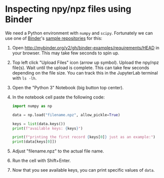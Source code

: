 # Inspecting npy/npz files using Binder

We need a Python environment with `numpy` and `scipy`. Fortunately we can use
one of [Binder](https://mybinder.org/)'s [sample
repositories](https://mybinder.readthedocs.io/en/latest/examples/sample_repos.html)
for this:

1. Open <http://mybinder.org/v2/gh/binder-examples/requirements/HEAD> in your
   browser. This may take few seconds to spin up.

2. Top left click "Upload Files" icon (arrow up symbol). Upload the npy/npz
   file(s).  Wait until the upload is complete. This can take few seconds
   depending on the file size. You can track this in the JupyterLab terminal
   with `ls -lh`.

3. Open the "Python 3" Notebook (big button top center).

4. In the notebook cell paste the following code:
   ```python
   import numpy as np

   data = np.load("filename.npz", allow_pickle=True)

   keys = list(data.keys())
   print(f"available keys: {keys}")

   print(f"printing the first record {keys[0]} just as an example:")
   print(data[keys[0]])
   ```

5. Adjust "filename.npz" to the actual file name.

6. Run the cell with Shift+Enter.

7. Now that you see available keys, you can print specific values of `data`.

